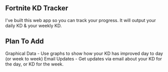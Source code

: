 ## Fortnite KD Tracker

I've built this web app so you can track your progress. It will output your daily KD & your weekly KD.

## Plan To Add

Graphical Data - Use graphs to show how your KD has improved day to day (or week to week)
Email Updates - Get updates via email about your KD for the day, or KD for the week.
